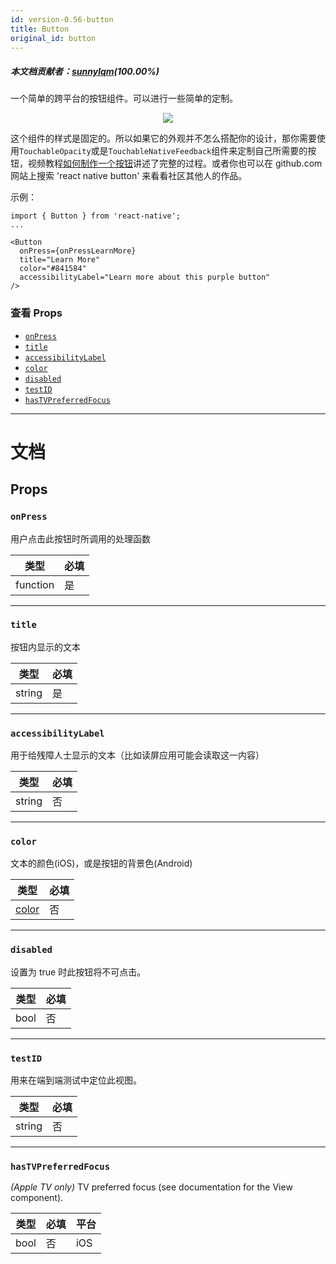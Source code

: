 ```yaml
---
id: version-0.56-button
title: Button
original_id: button
---
```

##### 本文档贡献者：[sunnylqm](https://github.com/search?q=sunnylqm%40qq.com+in%3Aemail&type=Users)(100.00%)

一个简单的跨平台的按钮组件。可以进行一些简单的定制。

<center><img src="/docs/assets/buttonExample.png"></img></center>

这个组件的样式是固定的。所以如果它的外观并不怎么搭配你的设计，那你需要使用`TouchableOpacity`或是`TouchableNativeFeedback`组件来定制自己所需要的按钮，视频教程[如何制作一个按钮](http://v.youku.com/v_show/id_XMTQ5OTE3MjkzNg==.html?f=26822355&from=y1.7-1.3)讲述了完整的过程。或者你也可以在 github.com 网站上搜索 'react native button' 来看看社区其他人的作品。

示例：

```
import { Button } from 'react-native';
...

<Button
  onPress={onPressLearnMore}
  title="Learn More"
  color="#841584"
  accessibilityLabel="Learn more about this purple button"
/>
```

### 查看 Props

* [`onPress`](button.md#onpress)
* [`title`](button.md#title)
* [`accessibilityLabel`](button.md#accessibilitylabel)
* [`color`](button.md#color)
* [`disabled`](button.md#disabled)
* [`testID`](button.md#testid)
* [`hasTVPreferredFocus`](button.md#hastvpreferredfocus)

---

# 文档

## Props

### `onPress`

用户点击此按钮时所调用的处理函数

| 类型     | 必填 |
| -------- | ---- |
| function | 是   |

---

### `title`

按钮内显示的文本

| 类型   | 必填 |
| ------ | ---- |
| string | 是   |

---

### `accessibilityLabel`

用于给残障人士显示的文本（比如读屏应用可能会读取这一内容）

| 类型   | 必填 |
| ------ | ---- |
| string | 否   |

---

### `color`

文本的颜色(iOS)，或是按钮的背景色(Android)

| 类型               | 必填 |
| ------------------ | ---- |
| [color](colors.md) | 否   |

---

### `disabled`

设置为 true 时此按钮将不可点击。

| 类型 | 必填 |
| ---- | ---- |
| bool | 否   |

---

### `testID`

用来在端到端测试中定位此视图。

| 类型   | 必填 |
| ------ | ---- |
| string | 否   |

---

### `hasTVPreferredFocus`

_(Apple TV only)_ TV preferred focus (see documentation for the View component).

| 类型 | 必填 | 平台 |
| ---- | ---- | ---- |
| bool | 否   | iOS  |
